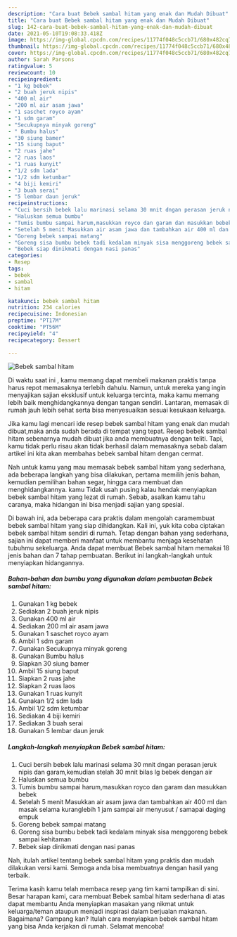 ```yaml
---
description: "Cara buat Bebek sambal hitam yang enak dan Mudah Dibuat"
title: "Cara buat Bebek sambal hitam yang enak dan Mudah Dibuat"
slug: 142-cara-buat-bebek-sambal-hitam-yang-enak-dan-mudah-dibuat
date: 2021-05-10T19:08:33.418Z
image: https://img-global.cpcdn.com/recipes/11774f048c5ccb71/680x482cq70/bebek-sambal-hitam-foto-resep-utama.jpg
thumbnail: https://img-global.cpcdn.com/recipes/11774f048c5ccb71/680x482cq70/bebek-sambal-hitam-foto-resep-utama.jpg
cover: https://img-global.cpcdn.com/recipes/11774f048c5ccb71/680x482cq70/bebek-sambal-hitam-foto-resep-utama.jpg
author: Sarah Parsons
ratingvalue: 5
reviewcount: 10
recipeingredient:
- "1 kg bebek"
- "2 buah jeruk nipis"
- "400 ml air"
- "200 ml air asam jawa"
- "1 saschet royco ayam"
- "1 sdm garam"
- "Secukupnya minyak goreng"
- " Bumbu halus"
- "30 siung bamer"
- "15 siung baput"
- "2 ruas jahe"
- "2 ruas laos"
- "1 ruas kunyit"
- "1/2 sdm lada"
- "1/2 sdm ketumbar"
- "4 biji kemiri"
- "3 buah serai"
- "5 lembar daun jeruk"
recipeinstructions:
- "Cuci bersih bebek lalu marinasi selama 30 mnit dngan perasan jeruk nipis dan garam,kemudian stelah 30 mnit bilas lg bebek dengan air"
- "Haluskan semua bumbu"
- "Tumis bumbu sampai harum,masukkan royco dan garam dan masukkan bebek"
- "Setelah 5 menit Masukkan air asam jawa dan tambahkan air 400 ml dan masak selama kuranglebih 1 jam sampai air menyusut / samapai daging empuk"
- "Goreng bebek sampai matang"
- "Goreng sisa bumbu bebek tadi kedalam minyak sisa menggoreng bebek sampai kehitaman"
- "Bebek siap dinikmati dengan nasi panas"
categories:
- Resep
tags:
- bebek
- sambal
- hitam

katakunci: bebek sambal hitam 
nutrition: 234 calories
recipecuisine: Indonesian
preptime: "PT17M"
cooktime: "PT56M"
recipeyield: "4"
recipecategory: Dessert

---
```



![Bebek sambal hitam](https://img-global.cpcdn.com/recipes/11774f048c5ccb71/680x482cq70/bebek-sambal-hitam-foto-resep-utama.jpg)

Di waktu  saat ini , kamu memang dapat membeli makanan praktis tanpa harus repot memasaknya terlebih dahulu. Namun, untuk mereka yang ingin menyajikan sajian eksklusif untuk keluarga tercinta, maka kamu memang lebih baik menghidangkannya dengan tangan sendiri. Lantaran, memasak di rumah jauh lebih sehat serta bisa menyesuaikan sesuai kesukaan keluarga.

Jika kamu lagi mencari ide resep bebek sambal hitam yang enak dan mudah dibuat,maka anda sudah berada di tempat yang tepat. Resep bebek sambal hitam  sebenarnya mudah dibuat jika anda membuatnya dengan teliti. Tapi, kamu tidak perlu risau akan tidak berhasil dalam memasaknya 
sebab dalam artikel ini kita akan membahas bebek sambal hitam dengan cermat.  



Nah untuk kamu yang mau memasak bebek sambal hitam yang sederhana, ada beberapa langkah yang bisa dilakukan, pertama memilih jenis bahan, kemudian pemilihan bahan segar, hingga cara membuat dan menghidangkannya. kamu Tidak usah pusing kalau hendak menyiapkan bebek sambal hitam yang lezat di rumah. Sebab, asalkan kamu  tahu caranya, maka hidangan ini bisa menjadi sajian yang spesial.

Di bawah ini, ada beberapa cara praktis  dalam mengolah caramembuat bebek sambal hitam yang siap dihidangkan. Kali ini, yuk kita coba ciptakan bebek sambal hitam sendiri di rumah. Tetap dengan bahan yang sederhana, sajian ini dapat memberi manfaat untuk membantu menjaga kesehatan tubuhmu sekeluarga. Anda dapat membuat Bebek sambal hitam memakai 18 jenis bahan dan 7 tahap pembuatan. Berikut ini langkah-langkah untuk menyiapkan hidangannya.

<!--inarticleads1-->

##### Bahan-bahan dan bumbu yang digunakan dalam pembuatan Bebek sambal hitam:

1. Gunakan 1 kg bebek
1. Sediakan 2 buah jeruk nipis
1. Gunakan 400 ml air
1. Sediakan 200 ml air asam jawa
1. Gunakan 1 saschet royco ayam
1. Ambil 1 sdm garam
1. Gunakan Secukupnya minyak goreng
1. Gunakan  Bumbu halus
1. Siapkan 30 siung bamer
1. Ambil 15 siung baput
1. Siapkan 2 ruas jahe
1. Siapkan 2 ruas laos
1. Gunakan 1 ruas kunyit
1. Gunakan 1/2 sdm lada
1. Ambil 1/2 sdm ketumbar
1. Sediakan 4 biji kemiri
1. Sediakan 3 buah serai
1. Gunakan 5 lembar daun jeruk




<!--inarticleads2-->

##### Langkah-langkah menyiapkan Bebek sambal hitam:

1. Cuci bersih bebek lalu marinasi selama 30 mnit dngan perasan jeruk nipis dan garam,kemudian stelah 30 mnit bilas lg bebek dengan air
1. Haluskan semua bumbu
1. Tumis bumbu sampai harum,masukkan royco dan garam dan masukkan bebek
1. Setelah 5 menit Masukkan air asam jawa dan tambahkan air 400 ml dan masak selama kuranglebih 1 jam sampai air menyusut / samapai daging empuk
1. Goreng bebek sampai matang
1. Goreng sisa bumbu bebek tadi kedalam minyak sisa menggoreng bebek sampai kehitaman
1. Bebek siap dinikmati dengan nasi panas




Nah, itulah artikel tentang  bebek sambal hitam  yang praktis dan mudah dilakukan versi kami. Semoga anda bisa membuatnya dengan hasil yang terbaik. 

Terima kasih kamu telah membaca resep yang tim kami tampilkan di sini. Besar harapan kami, cara membuat  Bebek sambal hitam sederhana di atas dapat membantu Anda menyiapkan masakan yang nikmat untuk keluarga/teman ataupun menjadi inspirasi dalam berjualan makanan. Bagaimana? Gampang kan? Itulah cara menyiapkan bebek sambal hitam yang bisa Anda kerjakan di rumah. Selamat mencoba!

